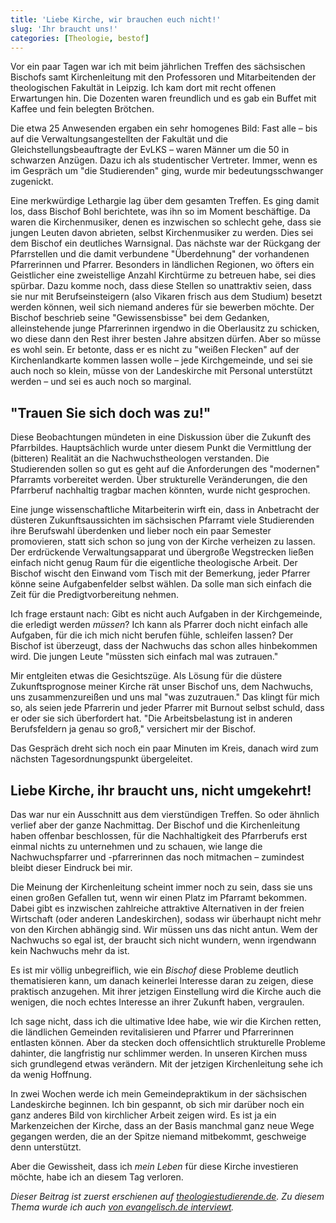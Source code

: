 ```yaml
---
title: 'Liebe Kirche, wir brauchen euch nicht!'
slug: 'Ihr braucht uns!'
categories: [Theologie, bestof]
---
```


Vor ein paar Tagen war ich mit beim jährlichen Treffen des sächsischen Bischofs samt Kirchenleitung mit den Professoren und Mitarbeitenden der theologischen Fakultät in Leipzig. Ich kam dort mit recht offenen Erwartungen hin. Die Dozenten waren freundlich und es gab ein Buffet mit Kaffee und fein belegten Brötchen.

Die etwa 25 Anwesenden ergaben ein sehr homogenes Bild: Fast alle – bis auf die Verwaltungsangestellten der Fakultät und die Gleichstellungsbeauftragte der EvLKS – waren Männer um die 50 in schwarzen Anzügen. Dazu ich als studentischer Vertreter. Immer, wenn es im Gespräch um "die Studierenden" ging, wurde mir bedeutungsschwanger zugenickt.

Eine merkwürdige Lethargie lag über dem gesamten Treffen. Es ging damit los, dass Bischof Bohl berichtete, was ihn so im Moment beschäftige. Da waren die Kirchenmusiker, denen es inzwischen so schlecht gehe, dass sie jungen Leuten davon abrieten, selbst Kirchenmusiker zu werden. Dies sei dem Bischof ein deutliches Warnsignal. Das nächste war der Rückgang der Pfarrstellen und die damit verbundene "Überdehnung" der vorhandenen Pfarrerinnen und Pfarrer. Besonders in ländlichen Regionen, wo öfters ein Geistlicher eine zweistellige Anzahl Kirchtürme zu betreuen habe, sei dies spürbar. Dazu komme noch, dass diese Stellen so unattraktiv seien, dass sie nur mit Berufseinsteigern (also Vikaren frisch aus dem Studium) besetzt werden können, weil sich niemand anderes für sie bewerben möchte. Der Bischof beschrieb seine "Gewissensbisse" bei dem Gedanken, alleinstehende junge Pfarrerinnen irgendwo in die Oberlausitz zu schicken, wo diese dann den Rest ihrer besten Jahre absitzen dürfen. Aber so müsse es wohl sein. Er betonte, dass er es nicht zu "weißen Flecken" auf der Kirchenlandkarte kommen lassen wolle – jede Kirchgemeinde, und sei sie auch noch so klein, müsse von der Landeskirche mit Personal unterstützt werden – und sei es auch noch so marginal.

## "Trauen Sie sich doch was zu!"

Diese Beobachtungen mündeten in eine Diskussion über die Zukunft des Pfarrbildes. Hauptsächlich wurde unter diesem Punkt die Vermittlung der (bitteren) Realität an die Nachwuchstheologen verstanden. Die Studierenden sollen so gut es geht auf die Anforderungen des "modernen" Pfarramts vorbereitet werden. Über strukturelle Veränderungen, die den Pfarrberuf nachhaltig tragbar machen könnten, wurde nicht gesprochen.

Eine junge wissenschaftliche Mitarbeiterin wirft ein, dass in Anbetracht der düsteren Zukunftsaussichten im sächsischen Pfarramt viele Studierenden ihre Berufswahl überdenken und lieber noch ein paar Semester promovieren, statt sich schon so jung von der Kirche verheizen zu lassen. Der erdrückende Verwaltungsapparat und übergroße Wegstrecken ließen einfach nicht genug Raum für die eigentliche theologische Arbeit. Der Bischof wischt den Einwand vom Tisch mit der Bemerkung, jeder Pfarrer könne seine Aufgabenfelder selbst wählen. Da solle man sich einfach die Zeit für die Predigtvorbereitung nehmen.

Ich frage erstaunt nach: Gibt es nicht auch Aufgaben in der Kirchgemeinde, die erledigt werden *müssen*? Ich kann als Pfarrer doch nicht einfach alle Aufgaben, für die ich mich nicht berufen fühle, schleifen lassen? Der Bischof ist überzeugt, dass der Nachwuchs das schon alles hinbekommen wird. Die jungen Leute "müssten sich einfach mal was zutrauen."

Mir entgleiten etwas die Gesichtszüge. Als Lösung für die düstere Zukunftsprognose meiner Kirche rät unser Bischof uns, dem Nachwuchs, uns zusammenzureißen und uns mal "was zuzutrauen." Das klingt für mich so, als seien jede Pfarrerin und jeder Pfarrer mit Burnout selbst schuld, dass er oder sie sich überfordert hat. "Die Arbeitsbelastung ist in anderen Berufsfeldern ja genau so groß," versichert mir der Bischof.

Das Gespräch dreht sich noch ein paar Minuten im Kreis, danach wird zum nächsten Tagesordnungspunkt übergeleitet.

## Liebe Kirche, ihr braucht uns, nicht umgekehrt!

Das war nur ein Ausschnitt aus dem vierstündigen Treffen. So oder ähnlich verlief aber der ganze Nachmittag. Der Bischof und die Kirchenleitung haben offenbar beschlossen, für die Nachhaltigkeit des Pfarrberufs erst einmal nichts zu unternehmen und zu schauen, wie lange die Nachwuchspfarrer und -pfarrerinnen das noch mitmachen – zumindest bleibt dieser Eindruck bei mir.

Die Meinung der Kirchenleitung scheint immer noch zu sein, dass sie uns einen großen Gefallen tut, wenn wir einen Platz im Pfarramt bekommen. Dabei gibt es inzwischen zahlreiche attraktive Alternativen in der freien Wirtschaft (oder anderen Landeskirchen), sodass wir überhaupt nicht mehr von den Kirchen abhängig sind. Wir müssen uns das nicht antun. Wem der Nachwuchs so egal ist, der braucht sich nicht wundern, wenn irgendwann kein Nachwuchs mehr da ist.

Es ist mir völlig unbegreiflich, wie ein *Bischof* diese Probleme deutlich thematisieren kann, um danach keinerlei Interesse daran zu zeigen, diese praktisch anzugehen. Mit ihrer jetzigen Einstellung wird die Kirche auch die wenigen, die noch echtes Interesse an ihrer Zukunft haben, vergraulen.

Ich sage nicht, dass ich die ultimative Idee habe, wie wir die Kirchen retten, die ländlichen Gemeinden revitalisieren und Pfarrer und Pfarrerinnen entlasten können. Aber da stecken doch offensichtlich strukturelle Probleme dahinter, die langfristig nur schlimmer werden. In unseren Kirchen muss sich grundlegend etwas verändern. Mit der jetzigen Kirchenleitung sehe ich da wenig Hoffnung.

In zwei Wochen werde ich mein Gemeindepraktikum in der sächsischen Landeskirche beginnen. Ich bin gespannt, ob sich mir darüber noch ein ganz anderes Bild von kirchlicher Arbeit zeigen wird. Es ist ja ein Markenzeichen der Kirche, dass an der Basis manchmal ganz neue Wege gegangen werden, die an der Spitze niemand mitbekommt, geschweige denn unterstützt.

Aber die Gewissheit, dass ich *mein Leben* für diese Kirche investieren möchte, habe ich an diesem Tag verloren.

*Dieser Beitrag ist zuerst erschienen auf [theologiestudierende.de](http://www.theologiestudierende.de/2014/02/13/liebe-kirche-wir-brauchen-euch-nicht/). Zu diesem Thema wurde ich auch [von evangelisch.de interviewt](http://aktuell.evangelisch.de/artikel/92410/pfarrernachwuchs-braucht-rueckhalt-von-der-kirchenleitung).*